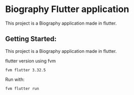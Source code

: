 # Biography Flutter application

This project is a Biography application made in flutter.

## Getting Started:

This project is a Biography application made in flutter.

flutter version using fvm
    
    fvm flutter 3.32.5

Run with: 

    fvm flutter run